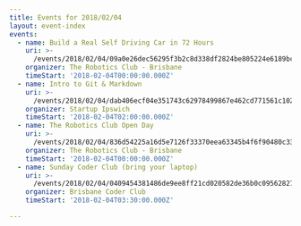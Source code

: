 ```yaml
---
title: Events for 2018/02/04
layout: event-index
events:
  - name: Build a Real Self Driving Car in 72 Hours
    uri: >-
      /events/2018/02/04/09a0e26dec56295f3b2c8d338df2824be805224e6189bcb556f47d5b75c858ac
    organizer: The Robotics Club - Brisbane
    timeStart: '2018-02-04T00:00:00.000Z'
  - name: Intro to Git & Markdown
    uri: >-
      /events/2018/02/04/dab406ecf04e351743c62978499867e462cd771561c1020eb6d84fdd9b1a432b
    organizer: Startup Ipswich
    timeStart: '2018-02-04T02:00:00.000Z'
  - name: The Robotics Club Open Day
    uri: >-
      /events/2018/02/04/836d54225a16d5e7126f33370eea63345b4f6f90480c33130a2fe075c56c898b
    organizer: The Robotics Club - Brisbane
    timeStart: '2018-02-04T00:00:00.000Z'
  - name: Sunday Coder Club (bring your laptop)
    uri: >-
      /events/2018/02/04/0409454381486de9ee8ff21cd020582de36b0c09562827fa724917354a5fd337
    organizer: Brisbane Coder Club
    timeStart: '2018-02-04T03:30:00.000Z'

---
```

